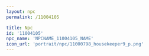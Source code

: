 ```yaml
---
layout: npc
permalink: /11004105

title: Npc
id: '11004105'
npc_name: 'NPCNAME_11004105_NAME'
icon_url: 'portrait/npc/11000798_housekeeper9_p.png'
---
```

